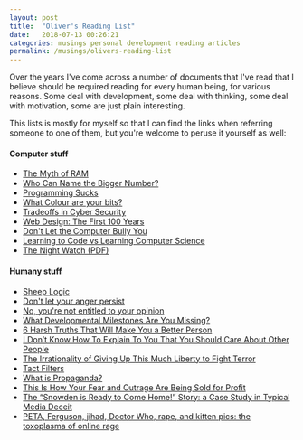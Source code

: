 ```yaml
---
layout: post
title:  "Oliver's Reading List"
date:   2018-07-13 00:26:21
categories: musings personal development reading articles
permalink: /musings/olivers-reading-list
---
```


Over the years I've come across a number of documents that I've read that I believe should be required reading for every human being, for various reasons.
Some deal with development, some deal with thinking, some deal with motivation, some are just plain interesting.

This lists is mostly for myself so that I can find the links when referring someone to one of them, but you're welcome to peruse it yourself as well:


#### Computer stuff

- [The Myth of RAM](http://www.ilikebigbits.com/blog/2014/4/21/the-myth-of-ram-part-i)
- [Who Can Name the Bigger Number?](https://www.scottaaronson.com/writings/bignumbers.html)
- [Programming Sucks](http://www.stilldrinking.org/programming-sucks)
- [What Colour are your bits?](http://ansuz.sooke.bc.ca/entry/23)
- [Tradeoffs in Cyber Security](http://geer.tinho.net/geer.uncc.9x13.txt)
- [Web Design: The First 100 Years](http://idlewords.com/talks/web_design_first_100_years.htm)
- [Don't Let the Computer Bully You](http://www.oualline.com/practical.programmer/bully.html)
- [Learning to Code vs Learning Computer Science](https://shkspr.mobi/blog/2014/02/learning-to-code-vs-learning-computer-science/)
- [The Night Watch (PDF)](https://www.usenix.org/system/files/1311_05-08_mickens.pdf)

#### Humany stuff

- [Sheep Logic](http://www.epsilontheory.com/sheep-logic/)
- [Don't let your anger persist](https://www.julian.com/blog/persistent-anger)
- [No, you're not entitled to your opinion](https://theconversation.com/no-youre-not-entitled-to-your-opinion-9978)
- [What Developmental Milestones Are You Missing?](http://slatestarcodex.com/2015/11/03/what-developmental-milestones-are-you-missing/)
- [6 Harsh Truths That Will Make You a Better Person](http://www.cracked.com/blog/6-harsh-truths-that-will-make-you-better-person/)
- [I Don’t Know How To Explain To You That You Should Care About Other People](https://www.huffingtonpost.com/entry/i-dont-know-how-to-explain-to-you-that-you-should_us_59519811e4b0f078efd98440)
- [The Irrationality of Giving Up This Much Liberty to Fight Terror](https://www.theatlantic.com/politics/archive/2013/06/the-irrationality-of-giving-up-this-much-liberty-to-fight-terror/276695/)
- [Tact Filters](http://www.mit.edu/~jcb/tact.html)
- [What is Propaganda?](https://sanromero.wordpress.com/2014/03/21/what-is-propaganda-part-1/)
- [This Is How Your Fear and Outrage Are Being Sold for Profit](https://medium.com/@tobiasrose/the-enemy-in-our-feeds-e86511488de)
- [The “Snowden is Ready to Come Home!” Story: a Case Study in Typical Media Deceit](https://theintercept.com/2015/03/04/snowden-wants-come-home-stories-case-study-media-deceit/)
- [PETA, Ferguson, jihad, Doctor Who, rape, and kitten pics: the toxoplasma of online rage](https://www.newstatesman.com/sci-tech/2015/01/peta-ferguson-jihad-doctor-who-rape-and-kitten-pics-toxoplasma-online-rage)
